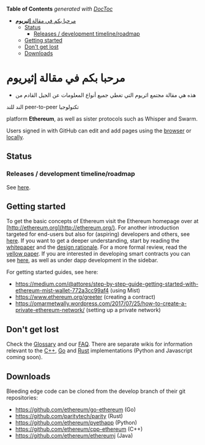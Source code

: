 <!-- START doctoc generated TOC please keep comment here to allow auto update -->
<!-- DON'T EDIT THIS SECTION, INSTEAD RE-RUN doctoc TO UPDATE -->
**Table of Contents**  *generated with [DocToc](https://github.com/thlorenz/doctoc)*

- [مرحبا بكم في مقالة  **إثيريوم**](#%D9%85%D8%B1%D8%AD%D8%A8%D8%A7-%D8%A8%D9%83%D9%85-%D9%81%D9%8A-%D9%85%D9%82%D8%A7%D9%84%D8%A9--%D8%A5%D8%AB%D9%8A%D8%B1%D9%8A%D9%88%D9%85)
  - [Status](#status)
    - [Releases / development timeline/roadmap](#releases--development-timelineroadmap)
  - [Getting started](#getting-started)
  - [Don't get lost](#dont-get-lost)
  - [Downloads](#downloads)

<!-- END doctoc generated TOC please keep comment here to allow auto update -->

# مرحبا بكم في مقالة  **إثيريوم**


* هذه هي مقالة مجتمع اثريوم التي تغطي جميع أنواع المعلومات عن الجيل القادم من 

الند للند peer-to-peer تكنولوجيا   

 platform **Ethereum**, as well as sister protocols such as Whisper and Swarm.

Users signed in with GitHub can edit and add pages using the [browser](https://help.github.com/articles/editing-wiki-pages-via-the-online-interface) or [locally](https://help.github.com/articles/adding-and-editing-wiki-pages-locally).

## Status

### Releases / development timeline/roadmap
See [here](https://github.com/ethereum/wiki/wiki/Releases).

## Getting started
To get the basic concepts of Ethereum visit the Ethereum homepage over at [http://ethereum.org](http://ethereum.org/). For another introduction targeted for end-users but also for (aspiring) developers and others, see [here](https://github.com/ethereum/wiki/wiki/Ethereum-introduction.md). If you want to get a deeper understanding, start by reading the [whitepaper](https://github.com/ethereum/wiki/wiki/White-Paper) and the [design rationale](https://github.com/ethereum/wiki/wiki/Design-Rationale). For a more formal review, read the [yellow paper](http://paper.gavwood.com/). If you are interested in developing smart contracts you can see [here](https://en.wikipedia.org/wiki/Ethereum#Programming_languages), as well as under dapp development in the sidebar.

For getting started guides, see here:

* https://medium.com/@attores/step-by-step-guide-getting-started-with-ethereum-mist-wallet-772a3cc99af4 (using Mist)
* https://www.ethereum.org/greeter (creating a contract)
* https://omarmetwally.wordpress.com/2017/07/25/how-to-create-a-private-ethereum-network/ (setting up a private network)

## Don't get lost
Check the [Glossary](https://github.com/ethereum/wiki/wiki/Glossary) and our [FAQ](https://github.com/ethereum/wiki/wiki/FAQ). There are separate wikis for information relevant to the [C++](https://github.com/ethereum/webthree-umbrella/wiki), [Go](https://github.com/ethereum/go-ethereum/wiki) and [Rust](https://github.com/paritytech/parity/wiki) implementations (Python and Javascript coming soon).

## Downloads
Bleeding edge code can be cloned from the develop branch of their git repositories:
- https://github.com/ethereum/go-ethereum (Go)
- https://github.com/paritytech/parity (Rust)
- https://github.com/ethereum/pyethapp (Python)
- https://github.com/ethereum/cpp-ethereum (C++)
- https://github.com/ethereum/ethereumj (Java)